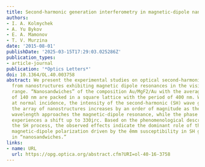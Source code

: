 ```yaml
---
title: Second-harmonic generation interferometry in magnetic-dipole nanostructures
authors:
- I. A. Kolmychek
- A. Yu Bykov
- E. A. Mamonov
- T. V. Murzina
date: '2015-08-01'
publishDate: '2025-03-15T17:29:03.025286Z'
publication_types:
- article-journal
publication: '*Optics Letters*'
doi: 10.1364/OL.40.003758
abstract: We present the experimental studies on optical second-harmonic generation
  from nanostructures exhibiting magnetic dipole resonances in the visible spectral
  range. “Nanosandwiches” of the composition Au/MgF2/Au with the average disk diameter
  of 140 nm are packed in a square lattice with the period of 400 nm. We show that
  at normal incidence, the intensity of the second-harmonic (SH) wave generated by
  the array of nanostructures increases by an order of magnitude as the excitation
  wavelength approaches the magnetic-dipole resonance, while the phase of the SH wave
  experiences a shift up to 330i̧rc. Based on the phenomenological description of
  the SH process, the observed effects indicate the dominant role of the nonlinear
  magnetic-dipole polarization driven by the ̂emm susceptibility in SH generation
  in “nanosandwiches.”
links:
- name: URL
  url: https://opg.optica.org/abstract.cfm?URI=ol-40-16-3758
---
```

